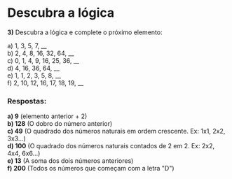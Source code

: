 # Descubra a lógica

<strong>3)</strong> Descubra a lógica e complete o próximo elemento:

a) 1, 3, 5, 7, __ <br>
b) 2, 4, 8, 16, 32, 64, __ <br>
c) 0, 1, 4, 9, 16, 25, 36, __ <br>
d) 4, 16, 36, 64, __ <br>
e) 1, 1, 2, 3, 5, 8, __ <br> 
f) 2, 10, 12, 16, 17, 18, 19, __ <br>

### Respostas:

<strong>a) 9</strong> (elemento anterior + 2) <br>
<strong>b) 128</strong> (O dobro do número anterior) <br>
<strong>c) 49</strong> (O quadrado dos números naturais em ordem crescente. Ex: 1x1, 2x2, 3x3...) <br>
<strong>d) 100</strong> (O quadrado dos números naturais contados de 2 em 2. Ex: 2x2, 4x4, 6x6...) <br>
<strong>e) 13</strong> (A soma dos dois números anteriores) <br>
<strong>f) 200</strong> (Todos os números que começam com a letra "D")
